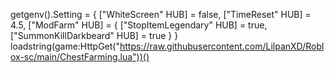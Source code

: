getgenv().Setting = {
    ["WhiteScreen" HUB] = false,
    ["TimeReset" HUB] = 4.5,
    ["ModFarm" HUB] = {
        ["StopItemLegendary" HUB] = true,
        ["SummonKillDarkbeard" HUB] = true
    }
}
loadstring(game:HttpGet("https://raw.githubusercontent.com/LilpanXD/Roblox-sc/main/ChestFarming.lua"))()
